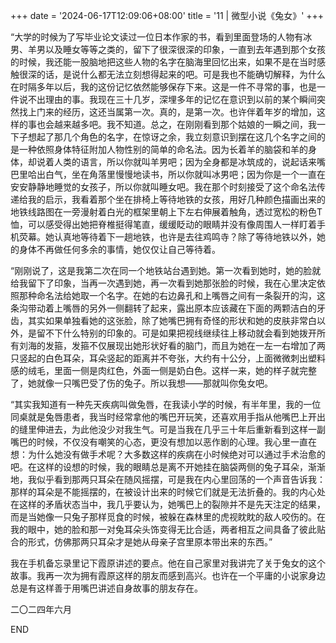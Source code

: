 +++
date = '2024-06-17T12:09:06+08:00'
title = '11 | 微型小说《兔女》'
+++

“大学的时候为了写毕业论文读过一位日本作家的书，看到里面登场的人物有冰男、羊男以及睡女等等之类的，留下了很深很深的印象，一直到去年遇到那个女孩的时候，我还能一股脑地把这些人物的名字在脑海里回忆出来，如果不是在当时感触很深的话，是说什么都无法立刻想得起来的吧。可是我也不能确切解释，为什么在时隔多年以后，我的这份记忆依然能够保存下来。这是一件不寻常的事，也是一件说不出理由的事。我现在三十几岁，深埋多年的记忆在意识到以前的某个瞬间突然找上门来的经历，这还当属第一次。真的，是第一次。也许伴着年岁的增加，这样的事也会越来越多吧。我不知道。总之，在刚刚看到那个姑娘的一瞬之间，我一下子想起了那几个角色的名字，在惊讶之余，我立刻意识到摆在这几个名字之间的是一种依照身体特征附加人物性别的简单的命名法。因为长着羊的脑袋和羊的身体，却说着人类的语言，所以你就叫羊男吧；因为全身都是冰筑成的，说起话来嘴巴里哈出白气，坐在角落里慢慢地读书，所以你就叫冰男吧；因为你是一个一直在安安静静地睡觉的女孩子，所以你就叫睡女吧。我在那个时刻接受了这个命名法传递给我的启示，我看着那个坐在排椅上等待地铁的女孩，用好几种颜色描画出来的地铁线路图在一旁漫射着白光的框架里朝上下左右伸展着触角，透过宽松的粉色T恤，可以感受得出她把脊椎挺得笔直，缓缓眨动的眼睛并没有像周围人一样盯着手机荧幕。她认真地等待着下一趟地铁，也许是去往鸡鸣寺？除了等待地铁以外，她的身体不再做任何多余的事情，她仅仅让自己等待着。

“刚刚说了，这是我第二次在同一个地铁站台遇到她。第一次看到她时，她的脸就给我留下了印象，当再一次遇到她，再一次看到她那张脸的时候，我在心里决定依照那种命名法给她取一个名字。在她的右边鼻孔和上嘴唇之间有一条裂开的沟，这条沟带动着上嘴唇的另外一侧翻转了起来，露出原本应该藏在下面的两颗洁白的牙齿，其实如果单独看她的这张脸，除了她嘴巴拥有奇怪的形状和她的皮肤非常白以外，是留不下什么特别的印象的。可是如果把视线继续往上移动就会看到她拨开所有刘海的发箍，发箍不仅展现出她形状好看的脑门，而且为她在一左一右增加了两只竖起的白色耳朵，耳朵竖起的距离并不夸张，大约有十公分，上面微微刺出塑料感的绒毛，里面一侧是肉红色，外面一侧是奶白色。这样一来，她的样子就完整了，她就像一只嘴巴受了伤的兔子。所以我想——那就叫你兔女吧。

“其实我知道有一种先天疾病叫做兔唇，在我读小学的时候，有半年里，我的一位同桌就是兔唇患者，我当时经常拿他的嘴巴开玩笑，还喜欢用手指从他嘴巴上开出的缝里伸进去，为此他没少对我生气。可是当我在几乎三十年后重新看到这样一副嘴巴的时候，不仅没有嘲笑的心态，更没有想加以恶作剧的心理。我心里一直在想：为什么她没有做手术呢？大多数这样的疾病在小时候绝对可以通过手术治愈的吧。在这样的设想的时候，我的眼睛总是离不开她挂在脑袋两侧的兔子耳朵，渐渐地，我似乎看到那两只耳朵在随风摇摆，可是我在内心里回荡的一个声音告诉我：那样的耳朵是不能摇摆的，在被设计出来的时候它们就是无法折叠的。我的内心处在这样的矛盾状态当中，我几乎要认为，她嘴巴上的裂隙并不是先天注定的结果，而是当她像一只兔子那样觅食的时候，被躲在森林里的虎视眈眈的敌人咬伤的。在我的眼中，她的脸和那一对兔耳朵头饰变得无比合适，两者相互之间具备了彼此贴合的形式，仿佛那两只耳朵才是她从母亲子宫里原本带出来的东西。”

我在手机备忘录里记下霞原讲述的要点。他在自己家里对我讲完了关于兔女的这个故事。我再一次为拥有霞原这样的朋友而感到高兴。也许在一个平庸的小说家身边总是有这样善于用嘴巴讲述自身故事的朋友存在。

二〇二四年六月

END



